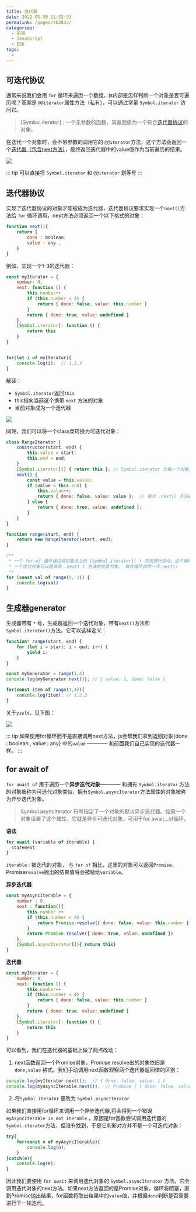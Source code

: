 ```yaml
---
title: 迭代器
date: 2022-05-30 11:53:33
permalink: /pages/4b282c/
categories:
  - 前端
  - JavaScript
  - ES6
tags:
  - 
---
```


## 可迭代协议

通常来说我们会用 `for` 循环来遍历一个数组，js内部是怎样判断一个对象是否可遍历呢？答案是 `@@iterator`属性方法（私有），可以通过常量 `Symbol.iterator` 访问它。

> [Symbol.iterator] : 一个无参数的函数，其返回值为一个符合[迭代器协议](#迭代器协议)的对象。

在迭代一个对象时，会不带参数的调用它的 `@@iterator`方法，这个方法会返回一个[迭代器（包含next方法）]()，最终返回迭代器中的value值作为当前遍历的结果。

![](https://linyc.oss-cn-beijing.aliyuncs.com/20220527173650.png)

::: tip
可以直接将 `Symbol.iterator` 和 `@@iterator` 划等号
:::


## 迭代器协议

实现了迭代器协议的对象才能被成为迭代器，迭代器协议要求实现一个`next()`方法给 `for` 循环调用，next方法必须返回一个以下格式的对象：

```js
function next(){
    return {
        done : boolean,
        value : any ,
    }
}
```

例如，实现一个1-3的迭代器：

```javascript
const myIterator = {
    number: 0,
    next: function () {
        this.number++
        if (this.number < 4) {
            return { done: false, value: this.number }
        }
        return { done: true, value: undefined }
    },
    [Symbol.iterator]: function () {
        return this
    }
}


for(let i of myIterator){
    console.log(i);  // 1,2,3
}

```

解读：
-   `Symbol.iterator`返回`this`
-   this指向当前这个携带 `next` 方法的对象
-   当前对象成为一个迭代器

![](https://linyc.oss-cn-beijing.aliyuncs.com/20220527173904.png)

同理，我们可以将一个class类转换为可迭代对象：

```javascript
class RangeIterator {
    constructor(start, end) {
        this.value = start;
        this.end = end;
    }
    [Symbol.iterator]() { return this }; // Symbol.iterator 为每一个对象定义了默认的迭代器。该迭代器可以被 for...of 循环使用。
    next() {
        const value = this.value;
        if (value < this.end) {
            this.value++;
            return { done: false, value: value };  // 每次 .next() 方法被调用都会返回同样的结果，以告诉 for-of 循环以下两个信息：( a ) 迭代是否结束；( b ) 返回值。
        } else {
            return { done: true, value: undefined };
        }
    }
}

function range(start, end) {
    return new RangeIterator(start, end);
}

/**
 * 一个 for-of 循环通过调用集合上的 [Symbol.iterator]( ) 方法进行启动。这个操作将会返回一个新的迭代对象
 * 一个迭代对象可以是具有 .next( ) 方法的任意对象。 每次循环调用一次.next()
 */
for (const val of range(0, 3)) {
    console.log(val)
}


```

## 生成器generator

生成器带有 `*` 号，生成器返回一个迭代对象，带有`next()`方法和`Symbol.iterator()`方法。它可以这样定义：

```javascript
function* range(start, end) {
    for (let i = start; i < end; i++) {
        yield i;
    }
}

const myGenerator = range(1,4)
console.log(myGenerator.next()); // { value: 1, done: false }

for(const item of range(1,4)){
    console.log(item); // 1,2,3
}
```

关于`yield`，见下图：

![](https://linyc.oss-cn-beijing.aliyuncs.com/20220527175501.png)

::: tip
如果使用for循环而不是直接调用next方法，js会帮我们拿到返回对象{done : boolean , value : any} 中的`value` ———— 和前面我们自己实现的迭代器一样。
:::

## for await of

`for await of` 用于遍历一个**异步迭代对象**———— 和拥有 `Symbol.iterator` 方法的对象被称为可迭代对象类似，拥有`Symbol.asyncIterator`方法属性的对象被称为异步迭代对象。

> Symbol.asyncIterator 符号指定了一个对象的默认异步迭代器。如果一个对象设置了这个属性，它就是异步可迭代对象，可用于for await...of循环。

**语法**

```js
for await (variable of iterable) {
  statement
}
```

`iterable` : 被迭代的对象， 与 `for of` 相比，这里的对象可以返回`Promise`， Promise`resolve`抛出的结果值将会被赋给`variable`。

**异步迭代器**

```javascript
const myAsyncIterable = {
    number : 0,
    next : function(){
        this.number ++
        if (this.number < 4) {
            return Promise.resolve({ done: false, value: this.number }) 
        }
        return Promise.resolve({ done: true, value: undefined })
    },
    [Symbol.asyncIterator](){ return this}
}

```

**迭代器**

```javascript
const myIterator = {
    number: 0,
    next: function () {
        this.number++
        if (this.number < 4) {
            return { done: false, value: this.number }
        }
        return { done: true, value: undefined }
    },
    [Symbol.iterator]: function () {
        return this
    }
}

```

可以看到，我们在迭代器的基础上做了两点改动：
1.  next函数返回一个Promise对象，Promise resolve出的对象依旧是 `done,value` 格式。我们手动调用next函数观察两个迭代器返回值的区别：

```js
console.log(myIterator.next());  // { done: false, value: 1 }
console.log(myAsyncIterable.next());  // Promise { { done: false, value: 1 } }
```

2.  将`Symbol.iterator` 更改为 `Symbol.asyncIterator`

如果我们直接用for循环来调用一个异步迭代器,将会得到一个错误 `myAsyncIterable is not iterable` ，原因是for函数尝试调用迭代器的`Symbol.iterator`方法，但没有找到，于是它判断对方并不是一个可迭代对象：

```js
try{
    for(const n of myAsyncIterable){ 
        console.log(n); 
    }
}catch(e){
    console.log(e);
}
```

因此我们要使用 `for await` 来调用迭代对象的 `Symbol.asyncIterator` 方法。它会调用迭代对象的next方法。如果next方法返回的是Promise对象，循环将阻塞，直到Promise抛出结果，for函数将取出结果中的`value`值，并根据`done`判断是否需要进行下一轮迭代。


